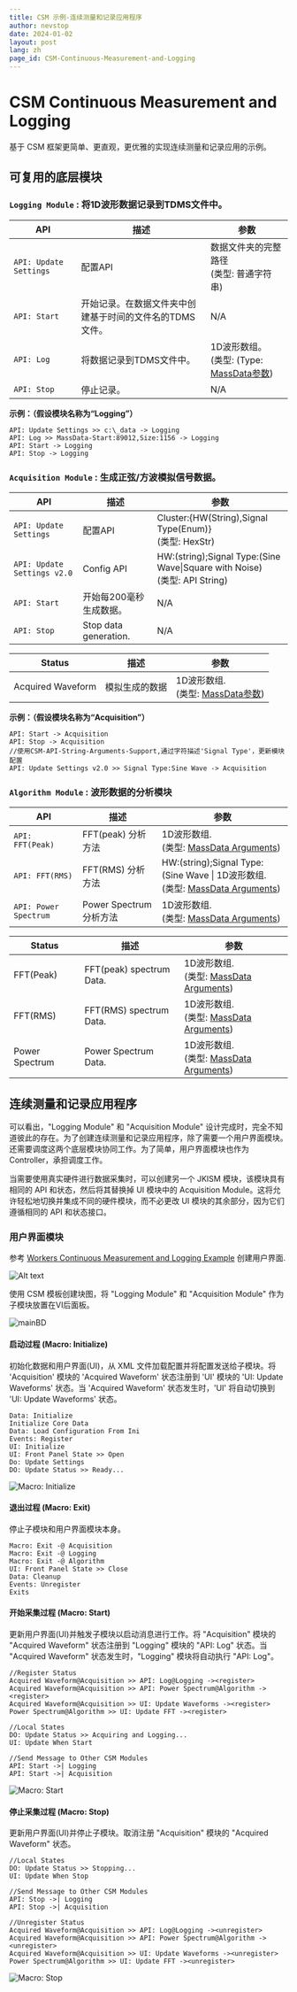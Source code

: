 ```yaml
---
title: CSM 示例-连续测量和记录应用程序
author: nevstop
date: 2024-01-02
layout: post
lang: zh
page_id: CSM-Continuous-Measurement-and-Logging
---
```


# CSM Continuous Measurement and Logging

基于 CSM 框架更简单、更直观，更优雅的实现连续测量和记录应用的示例。

## 可复用的底层模块

### `Logging Module` : 将1D波形数据记录到TDMS文件中。

| API | 描述 | 参数 |
| --- | --- | --- |
| `API: Update Settings` | 配置API | 数据文件夹的完整路径 <br/> (类型: 普通字符串)|
| `API: Start` | 开始记录。在数据文件夹中创建基于时间的文件名的TDMS文件。 | N/A |
| `API: Log` | 将数据记录到TDMS文件中。 | 1D波形数组。 <br/> (类型: (Type: [MassData参数](https://github.com/NEVSTOP-LAB/CSM-MassData-Parameter-Support)) |
| `API: Stop` | 停止记录。 | N/A |

**示例：（假设模块名称为“Logging”）**
```
API: Update Settings >> c:\_data -> Logging
API: Log >> MassData-Start:89012,Size:1156 -> Logging
API: Start -> Logging
API: Stop -> Logging
```

### `Acquisition Module` : 生成正弦/方波模拟信号数据。

| API | 描述 | 参数 |
| --- | --- | --- |
| `API: Update Settings` | 配置API | Cluster:{HW(String),Signal Type(Enum)}  <br/> (类型: HexStr) |
| `API: Update Settings v2.0` | Config API | HW:(string);Signal Type:(Sine Wave\|Square with Noise)  <br/> (类型: API String) |
| `API: Start` | 开始每200毫秒生成数据。 | N/A |
| `API: Stop` | Stop data generation. | N/A |


| Status | 描述 | 参数 |
| --- | --- | --- |
| Acquired Waveform | 模拟生成的数据  | 1D波形数组. <br/> (类型: [MassData参数](https://github.com/NEVSTOP-LAB/CSM-MassData-Parameter-Support)) |

**示例：（假设模块名称为“Acquisition”）**
```
API: Start -> Acquisition
API: Stop -> Acquisition
//使用CSM-API-String-Arguments-Support,通过字符描述'Signal Type'，更新模块配置
API: Update Settings v2.0 >> Signal Type:Sine Wave -> Acquisition
```
### `Algorithm Module` : 波形数据的分析模块

| API | 描述 | 参数 |
| --- | --- | --- |
| `API: FFT(Peak)` | FFT(peak) 分析方法 | 1D波形数组. <br/> (类型: [MassData Arguments](https://github.com/NEVSTOP-LAB/CSM-MassData-Parameter-Support)) |
| `API: FFT(RMS)` | FFT(RMS) 分析方法 | HW:(string);Signal Type:(Sine Wave \| 1D波形数组. <br/> (类型: [MassData Arguments](https://github.com/NEVSTOP-LAB/CSM-MassData-Parameter-Support)) |
| `API: Power Spectrum` | Power Spectrum 分析方法 | 1D波形数组. <br/> (类型: [MassData Arguments](https://github.com/NEVSTOP-LAB/CSM-MassData-Parameter-Support)) |

| Status | 描述 | 参数 |
| --- | --- | --- |
| FFT(Peak) | FFT(peak) spectrum Data. | 1D波形数组. <br/> (类型: [MassData Arguments](https://github.com/NEVSTOP-LAB/CSM-MassData-Parameter-Support)) |
| FFT(RMS) | FFT(RMS) spectrum Data. | 1D波形数组. <br/> (类型: [MassData Arguments](https://github.com/NEVSTOP-LAB/CSM-MassData-Parameter-Support)) |
| Power Spectrum | Power Spectrum Data. | 1D波形数组. <br/> (类型: [MassData Arguments](https://github.com/NEVSTOP-LAB/CSM-MassData-Parameter-Support)) |


## 连续测量和记录应用程序

可以看出，"Logging Module" 和 "Acquisition Module" 设计完成时，完全不知道彼此的存在。为了创建连续测量和记录应用程序，除了需要一个用户界面模块。还需要调度这两个底层模块协同工作。为了简单，用户界面模块也作为 Controller，承担调度工作。

当需要使用真实硬件进行数据采集时，可以创建另一个 JKISM 模块，该模块具有相同的 API 和状态，然后将其替换掉 UI 模块中的 Acquisition Module。这将允许轻松地切换并集成不同的硬件模块，而不必更改 UI 模块的其余部分，因为它们遵循相同的 API 和状态接口。


### 用户界面模块

参考 [Workers Continuous Measurement and Logging Example](https://www.vipm.io/package/sc_workers_framework_core/) 创建用户界面.

![Alt text](assets/img/csm-cont-daq-logging-example/mainUI.png)

使用 CSM 模板创建块图，将 "Logging Module" 和 "Acquisition Module" 作为子模块放置在VI后面板。

![mainBD](assets/img/csm-cont-daq-logging-example/MainBD.png)

#### 启动过程 (Macro: Initialize)

初始化数据和用户界面(UI)，从 XML 文件加载配置并将配置发送给子模块。将 'Acquisition' 模块的 'Acquired Waveform' 状态注册到 'UI' 模块的 'UI: Update Waveforms' 状态。当 'Acquired Waveform' 状态发生时，'UI' 将自动切换到 'UI: Update Waveforms' 状态。

```
Data: Initialize
Initialize Core Data
Data: Load Configuration From Ini
Events: Register
UI: Initialize
UI: Front Panel State >> Open
Do: Update Settings
DO: Update Status >> Ready...
```

![Macro: Initialize](assets/img/csm-cont-daq-logging-example/Initialize%20Process.png)

#### 退出过程 (Macro: Exit)

停止子模块和用户界面模块本身。

```
Macro: Exit -@ Acquisition
Macro: Exit -@ Logging
Macro: Exit -@ Algorithm
UI: Front Panel State >> Close
Data: Cleanup
Events: Unregister
Exits
```

#### 开始采集过程 (Macro: Start)

更新用户界面(UI)并触发子模块以启动消息进行工作。将 "Acquisition" 模块的 "Acquired Waveform" 状态注册到 "Logging" 模块的 "API: Log" 状态。当 "Acquired Waveform" 状态发生时，"Logging" 模块将自动执行 "API: Log"。

```
//Register Status
Acquired Waveform@Acquisition >> API: Log@Logging -><register>
Acquired Waveform@Acquisition >> API: Power Spectrum@Algorithm -><register>
Acquired Waveform@Acquisition >> UI: Update Waveforms -><register>
Power Spectrum@Algorithm >> UI: Update FFT -><register>

//Local States
DO: Update Status >> Acquiring and Logging...
UI: Update When Start

//Send Message to Other CSM Modules
API: Start ->| Logging
API: Start ->| Acquisition
```

![Macro: Start](assets/img/csm-cont-daq-logging-example/Start%20Process.png)


#### 停止采集过程 (Macro: Stop)

更新用户界面(UI)并停止子模块。取消注册 "Acquisition" 模块的 "Acquired Waveform" 状态。

```
//Local States
DO: Update Status >> Stopping...
UI: Update When Stop

//Send Message to Other CSM Modules
API: Stop ->| Logging
API: Stop ->| Acquisition

//Unregister Status
Acquired Waveform@Acquisition >> API: Log@Logging -><unregister>
Acquired Waveform@Acquisition >> API: Power Spectrum@Algorithm -><unregister>
Acquired Waveform@Acquisition >> UI: Update Waveforms -><unregister>
Power Spectrum@Algorithm >> UI: Update FFT -><unregister>
```

![Macro: Stop](assets/img/csm-cont-daq-logging-example/Stop%20Process.png)
